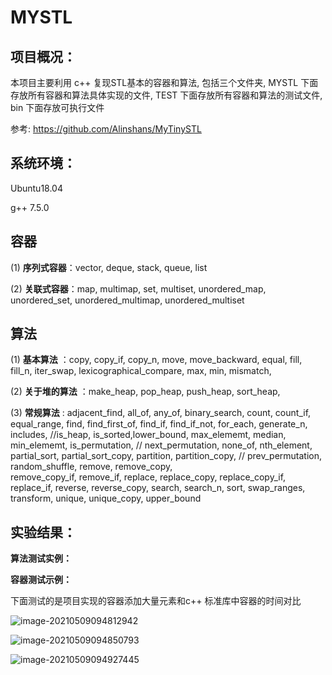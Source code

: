 # MYSTL

## 项目概况：

本项目主要利用 c++ 复现STL基本的容器和算法, 包括三个文件夹, MYSTL 下面存放所有容器和算法具体实现的文件, TEST 下面存放所有容器和算法的测试文件, bin 下面存放可执行文件

参考: https://github.com/Alinshans/MyTinySTL

## 系统环境：

Ubuntu18.04

g++ 7.5.0

## **容器**  

(1) **序列式容器**：vector, deque, stack, queue, list

(2) **关联式容器**：map, multimap, set, multiset, unordered_map, unordered_set, unordered_multimap, unordered_multiset

## **算法**

(1) **基本算法** ：copy, copy_if,  copy_n,  move, move_backward, equal, fill, fill_n, iter_swap, lexicographical_compare, max, min, mismatch,

(2) **关于堆的算法** ：make_heap, pop_heap, push_heap, sort_heap,

(3) **常规算法** : adjacent_find,  all_of,  any_of, binary_search, count, count_if, equal_range, find, find_first_of, find_if, find_if_not, for_each, generate_n,
                                     includes,  //is_heap,  is_sorted,lower_bound,  max_elememt, median, min_elememt,  is_permutation, // next_permutation, none_of,
                                      nth_element, partial_sort, partial_sort_copy, partition, partition_copy,  // prev_permutation, random_shuffle, remove, remove_copy,   				    
                                     remove_copy_if, remove_if, replace, replace_copy, replace_copy_if, replace_if,  reverse,  reverse_copy, search, search_n, sort,  swap_ranges,
  					                          transform, unique, unique_copy, upper_bound

## 实验结果：

**算法测试实例：**



**容器测试示例：**

下面测试的是项目实现的容器添加大量元素和c++ 标准库中容器的时间对比

![image-20210509094812942](/home/liushuai/.config/Typora/typora-user-images/image-20210509094812942.png)

![image-20210509094850793](/home/liushuai/.config/Typora/typora-user-images/image-20210509094850793.png)

![image-20210509094927445](/home/liushuai/.config/Typora/typora-user-images/image-20210509094927445.png)
